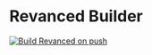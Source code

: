 Revanced Builder
=============

[![Build Revanced on push](https://github.com/rolyyu/revanced/actions/workflows/build-on-push.yaml/badge.svg)](https://github.com/rolyyu/revanced/releases)

